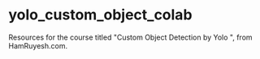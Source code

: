 # yolo_custom_object_colab
Resources for the course titled "Custom Object Detection by Yolo ", from HamRuyesh.com.
